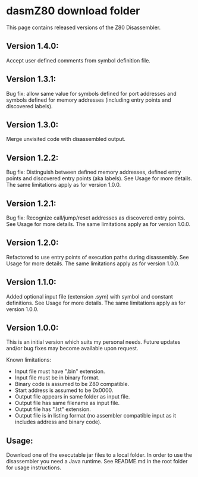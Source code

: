 # dasmZ80 download folder
This page contains released versions of the Z80 Disassembler.

## Version 1.4.0:
Accept user defined comments from symbol definition file.

## Version 1.3.1:
Bug fix: allow same value for symbols defined for port addresses and symbols defined for memory addresses (including entry points and discovered labels). 

## Version 1.3.0:
Merge unvisited code with disassembled output.

## Version 1.2.2:
Bug fix: Distinguish between defined memory addresses, defined entry points and discovered entry points (aka labels).
See Usage for more details. The same limitations apply as for version 1.0.0.

## Version 1.2.1:
Bug fix: Recognize call/jump/reset addresses as discovered entry points.
See Usage for more details. The same limitations apply as for version 1.0.0.

## Version 1.2.0:
Refactored to use entry points of execution paths during disassembly.
See Usage for more details. The same limitations apply as for version 1.0.0.

## Version 1.1.0:
Added optional input file (extension .sym) with symbol and constant definitions. See Usage for more details. The same limitations apply as for version 1.0.0.

## Version 1.0.0:
This is an initial version which suits my personal needs. Future updates and/or bug fixes may become available upon request.

Known limitations:
* Input file must have ".bin" extension.
* Input file must be in binary format.
* Binary code is assumed to be Z80 compatible.
* Start address is assumed to be 0x0000.
* Output file appears in same folder as input file.
* Output file has same filename as input file.
* Output file has ".lst" extension.
* Output file is in listing format (no assembler compatible input as it includes address and binary code).

## Usage:
Download one of the executable jar files to a local folder.
In order to use the disassembler you need a Java runtime.
See README.md in the root folder for usage instructions.
